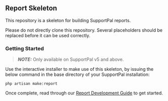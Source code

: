 ## Report Skeleton

This repository is a skeleton for building SupportPal reports.

Please do not directly clone this repository. Several placeholders should be replaced
before it can be used correctly.

### Getting Started

> **_NOTE:_**  Only available on SupportPal v5 and above.

Use the interactive installer to make use of this skeleton, by issuing the below
command in the base directory of your SupportPal installation:
````
php artisan make:report
````

Once complete, read through our [Report Development Guide](https://docs.supportpal.com/current/Report+Development)
to get started.
